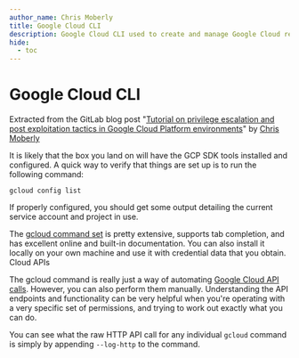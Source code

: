 ```yaml
---
author_name: Chris Moberly
title: Google Cloud CLI
description: Google Cloud CLI used to create and manage Google Cloud resources. 
hide:
  - toc
---
```


# Google Cloud CLI

Extracted from the GitLab blog post "[Tutorial on privilege escalation and post exploitation tactics in Google Cloud Platform environments](https://about.gitlab.com/blog/2020/02/12/plundering-gcp-escalating-privileges-in-google-cloud-platform/#gcloud)" by [Chris Moberly](https://about.gitlab.com/company/team/#cmoberly)

It is likely that the box you land on will have the GCP SDK tools installed and configured. A quick way to verify that things are set up is to run the following command:

```
gcloud config list
```

If properly configured, you should get some output detailing the current service account and project in use.

The [gcloud command set](https://cloud.google.com/sdk/gcloud/reference/) is pretty extensive, supports tab completion, and has excellent online and built-in documentation. You can also install it locally on your own machine and use it with credential data that you obtain.
Cloud APIs

The gcloud command is really just a way of automating [Google Cloud API calls](https://cloud.google.com/apis/docs/overview). However, you can also perform them manually. Understanding the API endpoints and functionality can be very helpful when you're operating with a very specific set of permissions, and trying to work out exactly what you can do.

You can see what the raw HTTP API call for any individual `gcloud` command is simply by appending `--log-http` to the command.  